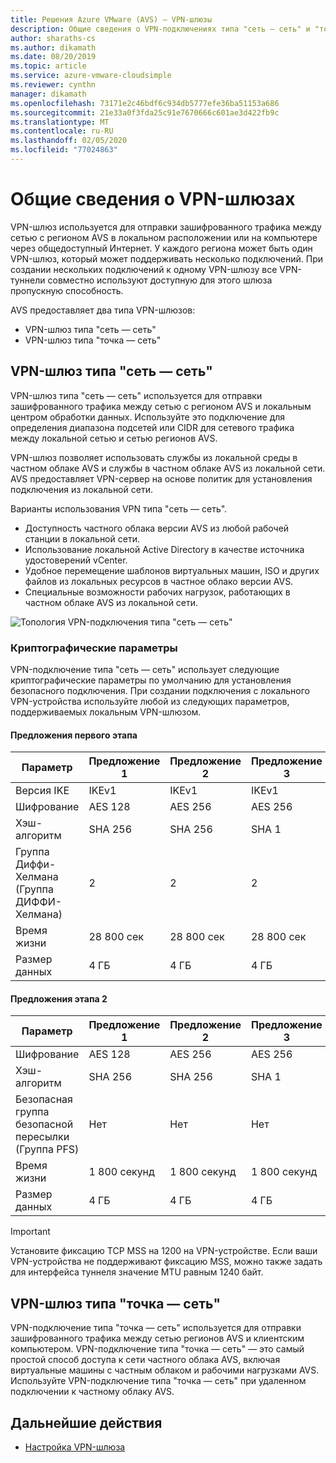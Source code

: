 ```yaml
---
title: Решения Azure VMware (AVS) — VPN-шлюзы
description: Общие сведения о VPN-подключениях типа "сеть — сеть" и "точка — сеть"
author: sharaths-cs
ms.author: dikamath
ms.date: 08/20/2019
ms.topic: article
ms.service: azure-vmware-cloudsimple
ms.reviewer: cynthn
manager: dikamath
ms.openlocfilehash: 73171e2c46bdf6c934db5777efe36ba51153a686
ms.sourcegitcommit: 21e33a0f3fda25c91e7670666c601ae3d422fb9c
ms.translationtype: MT
ms.contentlocale: ru-RU
ms.lasthandoff: 02/05/2020
ms.locfileid: "77024863"
---
```

# <a name="vpn-gateways-overview"></a>Общие сведения о VPN-шлюзах

VPN-шлюз используется для отправки зашифрованного трафика между сетью с регионом AVS в локальном расположении или на компьютере через общедоступный Интернет. У каждого региона может быть один VPN-шлюз, который может поддерживать несколько подключений. При создании нескольких подключений к одному VPN-шлюзу все VPN-туннели совместно используют доступную для этого шлюза пропускную способность.

AVS предоставляет два типа VPN-шлюзов:

* VPN-шлюз типа "сеть — сеть"
* VPN-шлюз типа "точка — сеть"

## <a name="site-to-site-vpn-gateway"></a>VPN-шлюз типа "сеть — сеть"

VPN-шлюз типа "сеть — сеть" используется для отправки зашифрованного трафика между сетью с регионом AVS и локальным центром обработки данных. Используйте это подключение для определения диапазона подсетей или CIDR для сетевого трафика между локальной сетью и сетью регионов AVS.

VPN-шлюз позволяет использовать службы из локальной среды в частном облаке AVS и службы в частном облаке AVS из локальной сети. AVS предоставляет VPN-сервер на основе политик для установления подключения из локальной сети.

Варианты использования VPN типа "сеть — сеть".

* Доступность частного облака версии AVS из любой рабочей станции в локальной сети.
* Использование локальной Active Directory в качестве источника удостоверений vCenter.
* Удобное перемещение шаблонов виртуальных машин, ISO и других файлов из локальных ресурсов в частное облако версии AVS.
* Специальные возможности рабочих нагрузок, работающих в частном облаке AVS из локальной сети.

![Топология VPN-подключения типа "сеть — сеть"](media/cloudsimple-site-to-site-vpn-connection.png)

### <a name="cryptographic-parameters"></a>Криптографические параметры

VPN-подключение типа "сеть — сеть" использует следующие криптографические параметры по умолчанию для установления безопасного подключения. При создании подключения с локального VPN-устройства используйте любой из следующих параметров, поддерживаемых локальным VPN-шлюзом.

#### <a name="phase-1-proposals"></a>Предложения первого этапа

| Параметр | Предложение 1 | Предложение 2 | Предложение 3 |
|-----------|------------|------------|------------|
| Версия IKE | IKEv1 | IKEv1 | IKEv1 |
| Шифрование | AES 128 | AES 256 | AES 256 |
| Хэш-алгоритм| SHA 256 | SHA 256 | SHA 1 |
| Группа Диффи-Хелмана (Группа ДИФФИ-Хелмана) | 2 | 2 | 2 |
| Время жизни | 28 800 сек | 28 800 сек | 28 800 сек |
| Размер данных | 4 ГБ | 4 ГБ | 4 ГБ |

#### <a name="phase-2-proposals"></a>Предложения этапа 2

| Параметр | Предложение 1 | Предложение 2 | Предложение 3 |
|-----------|------------|------------|------------|
| Шифрование | AES 128 | AES 256 | AES 256 |
| Хэш-алгоритм| SHA 256 | SHA 256 | SHA 1 |
| Безопасная группа безопасной пересылки (Группа PFS) | Нет | Нет | Нет |
| Время жизни | 1 800 секунд | 1 800 секунд | 1 800 секунд |
| Размер данных | 4 ГБ | 4 ГБ | 4 ГБ |


> [!IMPORTANT]
> Установите фиксацию TCP MSS на 1200 на VPN-устройстве. Если ваши VPN-устройства не поддерживают фиксацию MSS, можно также задать для интерфейса туннеля значение MTU равным 1240 байт.

## <a name="point-to-site-vpn-gateway"></a>VPN-шлюз типа "точка — сеть"

VPN-подключение типа "точка — сеть" используется для отправки зашифрованного трафика между сетью регионов AVS и клиентским компьютером. VPN-подключение типа "точка — сеть" — это самый простой способ доступа к сети частного облака AVS, включая виртуальные машины с частным облаком и рабочими нагрузками AVS. Используйте VPN-подключение типа "точка — сеть" при удаленном подключении к частному облаку AVS.

## <a name="next-steps"></a>Дальнейшие действия

* [Настройка VPN-шлюза](vpn-gateway.md)
